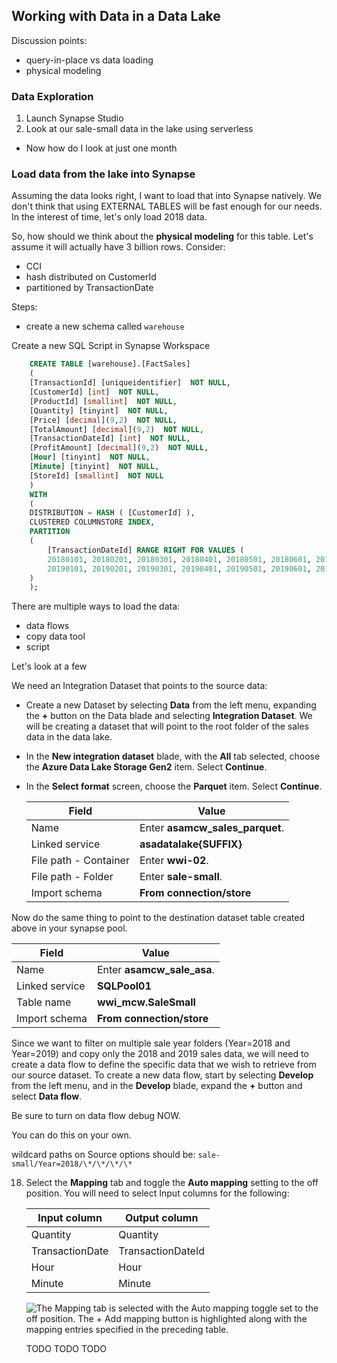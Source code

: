 ## Working with Data in a Data Lake

Discussion points:
* query-in-place vs data loading
* physical modeling

### Data Exploration

1. Launch Synapse Studio
1. Look at our sale-small data in the lake using serverless
  * Now how do I look at just one month


### Load data from the lake into Synapse

Assuming the data looks right, I want to load that into Synapse natively.  We don't think that using EXTERNAL TABLES will be fast enough for our needs.  In the interest of time, let's only load 2018 data.  

So, how should we think about the **physical modeling** for this table.  Let's assume it will actually have 3 billion rows.  Consider:
* CCI
* hash distributed on CustomerId
* partitioned by TransactionDate


Steps:  
* create a new schema called `warehouse`

Create a new SQL Script in Synapse Workspace

```sql
    CREATE TABLE [warehouse].[FactSales]
    (
    [TransactionId] [uniqueidentifier]  NOT NULL,
    [CustomerId] [int]  NOT NULL,
    [ProductId] [smallint]  NOT NULL,
    [Quantity] [tinyint]  NOT NULL,
    [Price] [decimal](9,2)  NOT NULL,
    [TotalAmount] [decimal](9,2)  NOT NULL,
    [TransactionDateId] [int]  NOT NULL,
    [ProfitAmount] [decimal](9,2)  NOT NULL,
    [Hour] [tinyint]  NOT NULL,
    [Minute] [tinyint]  NOT NULL,
    [StoreId] [smallint]  NOT NULL
    )
    WITH
    (
    DISTRIBUTION = HASH ( [CustomerId] ),
    CLUSTERED COLUMNSTORE INDEX,
    PARTITION
    (
        [TransactionDateId] RANGE RIGHT FOR VALUES (
        20180101, 20180201, 20180301, 20180401, 20180501, 20180601, 20180701, 20180801, 20180901, 20181001, 20181101, 20181201,
        20190101, 20190201, 20190301, 20190401, 20190501, 20190601, 20190701, 20190801, 20190901, 20191001, 20191101, 20191201)
    )
    );
```

There are multiple ways to load the data:
* data flows
* copy data tool
* script

Let's look at a few


We need an Integration Dataset that points to the source data:

* Create a new Dataset by selecting **Data** from the left menu, expanding the **+** button on the Data blade and selecting **Integration Dataset**. We will be creating a dataset that will point to the root folder of the sales data in the data lake.
* In the **New integration dataset** blade, with the **All** tab selected, choose the **Azure Data Lake Storage Gen2** item. Select **Continue**.
* In the **Select format** screen, choose the **Parquet** item. Select **Continue**.

  | Field | Value |
   |-------|-------|
   | Name  | Enter **asamcw_sales_parquet**. |
   | Linked service | **asadatalake{SUFFIX}** |
   | File path - Container | Enter **wwi-02**. |  
   | File path - Folder | Enter **sale-small**. |
   | Import schema | **From connection/store** |

Now do the same thing to point to the destination dataset table created above in your synapse pool.  

   | Field | Value |
   |-------|-------|
   | Name  | Enter **asamcw_sale_asa**. |
   | Linked service | **SQLPool01** |
   | Table name | **wwi_mcw.SaleSmall** |  
   | Import schema | **From connection/store** |


Since we want to filter on multiple sale year folders (Year=2018 and Year=2019) and copy only the 2018 and 2019 sales data, we will need to create a data flow to define the specific data that we wish to retrieve from our source dataset. To create a new data flow, start by selecting **Develop** from the left menu, and in the **Develop** blade, expand the **+** button and select **Data flow**.

Be sure to turn on data flow debug NOW.  

You can do this on your own.  

wildcard paths on Source options should be:  `sale-small/Year=2018/\*/\*/\*/\*`


18. Select the **Mapping** tab and toggle the **Auto mapping** setting to the off position. You will need to select Input columns for the following:
  
    | Input column | Output column |
    |-------|-------|
    | Quantity | Quantity |
    | TransactionDate  | TransactionDateId |
    | Hour | Hour |
    | Minute | Minute |

    ![The Mapping tab is selected with the Auto mapping toggle set to the off position. The + Add mapping button is highlighted along with the mapping entries specified in the preceding table.](media/dataflow_sink_mapping.png "Mapping columns")

    TODO TODO TODO